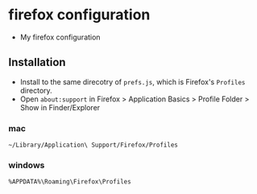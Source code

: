 # firefox configuration

- My firefox configuration

## Installation

- Install to the same direcotry of `prefs.js`, which is Firefox's `Profiles` directory.
- Open `about:support` in Firefox > Application Basics > Profile Folder > Show in Finder/Explorer

### mac
```
~/Library/Application\ Support/Firefox/Profiles
```

### windows
```
%APPDATA%\Roaming\Firefox\Profiles
```

